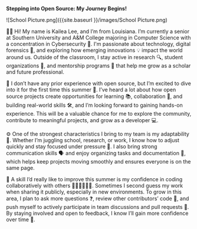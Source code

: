 ****Stepping into Open Source: My Journey Begins!****


![School Picture.png]({{site.baseurl }}/images/School Picture.png)


👋🏽 Hi! My name is Kailea Lee, and I’m from Louisiana. I’m currently a senior at Southern University and A&M College majoring in Computer Science with a concentration in Cybersecurity 🔐. I'm passionate about technology, digital forensics 🧪, and exploring how emerging innovations 💡 impact the world around us. Outside of the classroom, I stay active in research 🔍, student organizations 🤝, and mentorship programs 🌱 that help me grow as a scholar and future professional.

🚫 I don’t have any prior experience with open source, but I’m excited to dive into it for the first time this summer 🧭. I’ve heard a lot about how open source projects create opportunities for learning 📚, collaboration 🤝, and building real-world skills 🛠️, and I’m looking forward to gaining hands-on experience. This will be a valuable chance for me to explore the community, contribute to meaningful projects, and grow as a developer 💻.

⚙️ One of the strongest characteristics I bring to my team is my adaptability 🔄. Whether I’m juggling school, research, or work, I know how to adjust quickly and stay focused under pressure 🎯. I also bring strong communication skills 🗣️ and enjoy organizing tasks and documentation 📝, which helps keep projects moving smoothly and ensures everyone is on the same page.

💬 A skill I’d really like to improve this summer is my confidence in coding collaboratively with others 👩🏽‍💻👨🏽‍💻. Sometimes I second guess my work when sharing it publicly, especially in new environments. To grow in this area, I plan to ask more questions ❓, review other contributors’ code 👀, and push myself to actively participate in team discussions and pull requests 🔄. By staying involved and open to feedback, I know I’ll gain more confidence over time 🚀.
